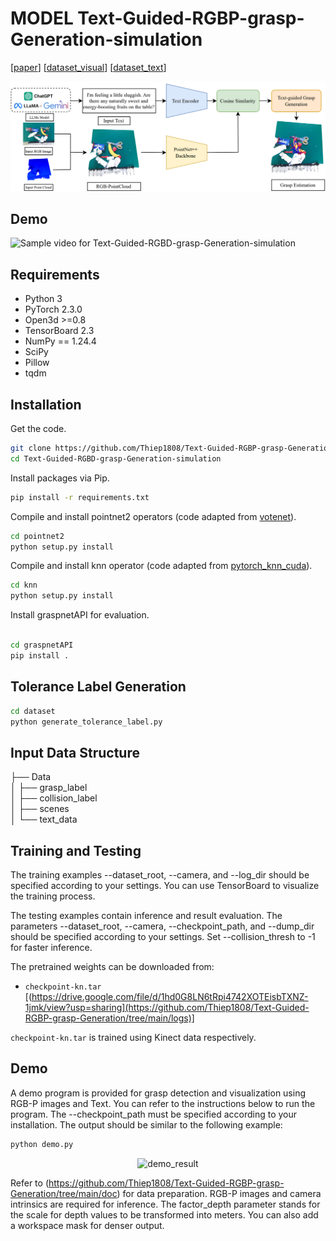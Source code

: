 # MODEL Text-Guided-RGBP-grasp-Generation-simulation
[[paper](https://drive.google.com/file/d/1Y7muh4Q74-IHvj3ZB42fAkvdi6XuVkkY/view?usp=sharing)]
[[dataset_visual](https://graspnet.net/)]
[[dataset_text](https://drive.google.com/file/d/1AtoURfvkvyOg2I3drIEPsFYUtH7mKCTc/view?usp=sharing)]

![teaser](model.png)

## Demo
![Sample video for Text-Guided-RGBD-grasp-Generation-simulation](https://github.com/Thiep1808/Text-Guided-RGBD-grasp-Generation-simulation/blob/main/result.gif)

## Requirements
- Python 3
- PyTorch 2.3.0
- Open3d >=0.8
- TensorBoard 2.3
- NumPy == 1.24.4
- SciPy
- Pillow
- tqdm

## Installation
Get the code.
```bash
git clone https://github.com/Thiep1808/Text-Guided-RGBP-grasp-Generation.git
cd Text-Guided-RGBD-grasp-Generation-simulation
```
Install packages via Pip.
```bash
pip install -r requirements.txt
```
Compile and install pointnet2 operators (code adapted from [votenet](https://github.com/facebookresearch/votenet)).
```bash
cd pointnet2
python setup.py install
```
Compile and install knn operator (code adapted from [pytorch_knn_cuda](https://github.com/chrischoy/pytorch_knn_cuda)).
```bash
cd knn
python setup.py install
```
Install graspnetAPI for evaluation.
```bash

cd graspnetAPI
pip install .
```
## Tolerance Label Generation
```bash
cd dataset
python generate_tolerance_label.py
```
## Input Data Structure
├── Data                  
│   ├── grasp_label      
│   ├── collision_label          
│   ├── scenes      
│   └── text_data   
         
## Training and Testing
The training examples --dataset_root, --camera, and --log_dir should be specified according to your settings. You can use TensorBoard to visualize the training process.

The testing examples contain inference and result evaluation. The parameters --dataset_root, --camera, --checkpoint_path, and --dump_dir should be specified according to your settings. Set --collision_thresh to -1 for faster inference.

The pretrained weights can be downloaded from:

- `checkpoint-kn.tar`
[(https://drive.google.com/file/d/1hd0G8LN6tRpi4742XOTEisbTXNZ-1jmk/view?usp=sharing](https://github.com/Thiep1808/Text-Guided-RGBP-grasp-Generation/tree/main/logs)]

`checkpoint-kn.tar` is trained using Kinect data respectively.
## Demo
A demo program is provided for grasp detection and visualization using RGB-P images and Text. You can refer to the instructions below to run the program. The --checkpoint_path must be specified according to your installation. The output should be similar to the following example:
```bash
python demo.py
```
<div align="center">    
    <img src="https://github.com/Thiep1808/Text-Guided-RGBP-grasp-Generation/blob/main/demo.png", width="480", alt="demo_result" />
</div>

Refer to (https://github.com/Thiep1808/Text-Guided-RGBP-grasp-Generation/tree/main/doc) for data preparation. RGB-P images and camera intrinsics are required for inference. The factor_depth parameter stands for the scale for depth values to be transformed into meters. You can also add a workspace mask for denser output.


